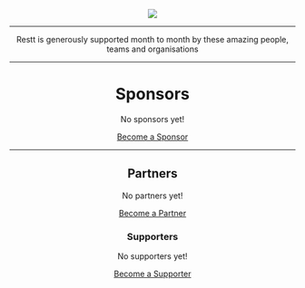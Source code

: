 <p align="center">
  <a href="https://restt.io" target="_blank">
    <img src="https://i.imgur.com/jvsfw5c.png">
  </a>
</p>

***

<p align="center">
  Restt is generously supported month to month by these amazing people, teams and organisations<br>
</p>

***
 
<h1 align="center">Sponsors</h1>

<p align="center">No sponsors yet!<p>

<p align="center">
  <a href="https://www.patreon.com/join/larkin_nz/checkout?rid=3253984">Become a Sponsor</a>
</p>

***
 
<h2 align="center">Partners</h1>

<p align="center">No partners yet!<p>

<p align="center">
  <a href="https://www.patreon.com/join/larkin_nz/checkout?rid=3253979">Become a Partner</a>
</p>

<h3 align="center">Supporters</h3>

<p align="center">No supporters yet!<p>

<p align="center">
  <a href="https://www.patreon.com/join/larkin_nz/checkout?rid=3211201">Become a Supporter</a>
</p>